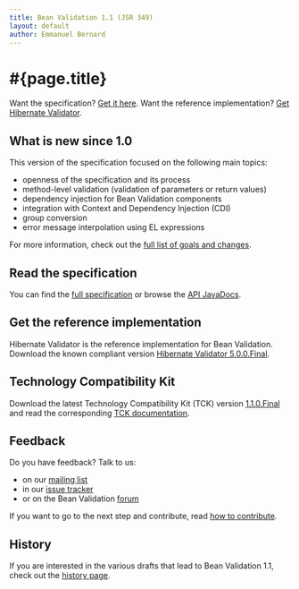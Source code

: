 ```yaml
---
title: Bean Validation 1.1 (JSR 349)
layout: default
author: Emmanuel Bernard
---
```


# #{page.title}

Want the specification? [Get it here](/1.1/spec/).
Want the reference implementation? [Get Hibernate Validator](http://validator.hibernate.org).

## What is new since 1.0

This version of the specification focused on the following main topics:

- openness of the specification and its process
- method-level validation (validation of parameters or return values)
- dependency injection for Bean Validation components
- integration with Context and Dependency Injection (CDI)
- group conversion
- error message interpolation using EL expressions

For more information, check out the [full list of goals and changes](/1.1/changes/).

## Read the specification

You can find the [full specification](/1.1/spec/) or browse the
[API JavaDocs](http://docs.jboss.org/hibernate/beanvalidation/spec/1.1/api/).

## Get the reference implementation

Hibernate Validator is the reference implementation for Bean Validation.
Download the known compliant version [Hibernate Validator 5.0.0.Final][hibernate-validator].

## Technology Compatibility Kit

Download the latest Technology Compatibility Kit (TCK) version
[1.1.0.Final](http://sourceforge.net/projects/hibernate/files/beanvalidation-tck/1.1.0.Final)
and read the corresponding [TCK documentation](http://docs.jboss.org/hibernate/beanvalidation/tck/1.1/reference/html_single/).

## Feedback

Do you have feedback? Talk to us:

- on our [mailing list][mailing list]
- in our [issue tracker][issues]
- or on the Bean Validation [forum][forum]

If you want to go to the next step and contribute, read [how to contribute](/contribute).

## History

If you are interested in the various drafts that lead to Bean Validation 1.1, check
out the [history page](/1.1/history/).

[spec]: spec/
[issues]: /issues
[forum]: https://forum.hibernate.org/viewforum.php?f=26
[mailing list]: https://lists.jboss.org/mailman/listinfo/beanvalidation-dev
[hibernate-validator]: http://sourceforge.net/projects/hibernate/files/hibernate-validator/5.0.0.Final/
